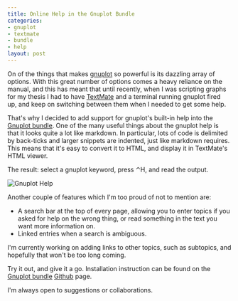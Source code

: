 ```yaml
--- 
title: Online Help in the Gnuplot Bundle
categories: 
- gnuplot
- textmate
- bundle
- help
layout: post
---
```

On of the things that makes [gnuplot](http://www.gnuplot.info/ "gnuplot homepage") so powerful is its dazzling array of options. With this great number of options comes a heavy reliance on the manual, and this has meant that until recently, when I was scripting graphs for my thesis I had to have [TextMate](http://macromates.com/ "TextMate — The Missing Editor for Mac OS X") and a terminal running gnuplot fired up, and keep on switching between them when I needed to get some help.

That's why I decided to add support for gnuplot's built-in help into the [Gnuplot bundle](https://github.com/mattfoster/gnuplot-tmbundle/). One of the many useful things about the gnuplot help is that it looks quite a lot like markdown. In particular, lots of code is delimited by back-ticks and larger snippets are indented, just like markdown requires. This means that it's easy to convert it to HTML, and display it in TextMate's HTML viewer.

The result: select a gnuplot keyword, press ⌃H, and read the output.

![Gnuplot Help](http://files.my-mili.eu/2008-05-30_gnuplot_help.jpg)

Another couple of features which I'm too proud of not to mention are:

  * A search bar at the top of every page, allowing you to enter topics if you asked for help on the wrong thing, or read something in the text you want more information on.
  * Linked entries when a search is ambiguous.

I'm currently working on adding links to other topics, such as subtopics, and hopefully that won't be too long coming.

Try it out, and give it a go. Installation instruction can be found on the [Gnuplot bundle](https://github.com/mattfoster/gnuplot-tmbundle/) [Github](http://github.com/ "Secure Git hosting and collaborative development &mdash; GitHub") page.

I'm always open to suggestions or collaborations.
